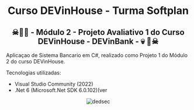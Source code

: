 <div align="center">
  <h1>Curso DEVinHouse - Turma Softplan</h1>
  <h2>&#9760;&#129327;&#128128; - Módulo 2 - Projeto Avaliativo 1 do Curso DEVinHouse - DEVinBank - &#128128;	&#129327;&#9760;</h2>
</div>
<div>
  <p>Aplicaçao de Sistema Bancario em C#, realizado como Projeto 1 do Módulo 2 do curso DEVinHouse.</p>
  
  <p>Tecnologias utilizadas: </p>
  <ul>
    <li>Visual Studio Community (2022)</li>
    <li>.Net 6 (Microsoft.Net SDK 6.0.102)(ver</li>
  </ul>  
</div>
<div align="center">
  
  ![dedsec](https://user-images.githubusercontent.com/93289348/156792420-79eb37a3-4906-4ce1-9209-be72ec776ba8.gif)

</div>
